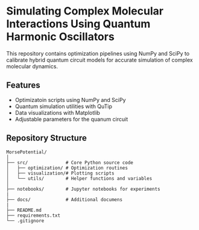 # Simulating Complex Molecular Interactions Using Quantum Harmonic Oscillators
This repository contains optimization pipelines using NumPy and SciPy to calibrate hybrid quantum circuit models for accurate simulation of complex molecular dynamics.

## Features
- Optimizatoin scripts using NumPy and SciPy
- Quantum simulation utilities with QuTip
- Data visualizations with Matplotlib
- Adjustable parameters for the quanum circuit

## Repository Structure
```plaintext
MorsePotential/
│
├── src/              # Core Python source code
│   ├── optimization/ # Optimization routines 
│   ├── visualization/# Plotting scripts
│   └── utils/        # Helper functions and variables
│
├── notebooks/        # Jupyter notebooks for experiments
|
├── docs/             # Additional documens
|
├── README.md
├── requirements.txt
└── .gitignore

